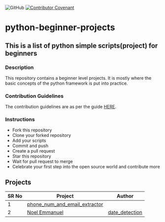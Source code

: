 ![GitHub](https://img.shields.io/github/license/De-pitcher/python-beginner-projects)
[![Contributor Covenant](https://img.shields.io/badge/Contributor%20Covenant-2.1-4baaaa.svg)](code_of_conduct.md) 
# python-beginner-projects

## This is a list of python simple scripts(project) for beginners
### Description

This repository contains a beginner level projects. It is mostly where the basic concepts of the python framework is put into practice.


### Contribution Guidelines

The contribution guidelines are as per the
guide [HERE](https://github.com/De-pitcher/python-beginner-projects/blob/main/CONTRIBUTING.md).


### Instructions

- Fork this repository
- Clone your forked repository
- Add your scripts
- Commit and push
- Create a pull request
- Star this repository
- Wait for pull request to merge
- Celebrate your first step into the open source world and contribute more

## Projects
| SR No | Project                                                                                                                                           | Author                                                      |
|-------|---------------------------------------------------------------------------------------------------------------------------------------------------|-------------------------------------------------------------|
| 1     | [phone_num_and_email_extractor](https://github.com/De-pitcher/python-beginner-projects/tree/main/phone_num_and_email_extractor)                                    |
| 2     | [Noel Emmanuel](https://github.com/De-pitcher)                      |  [date_detection](https://github.com/De-pitcher/python-beginner-projects/tree/main/date_detection)                                    | [Noel Emmanuel](https://github.com/De-pitcher)                      |